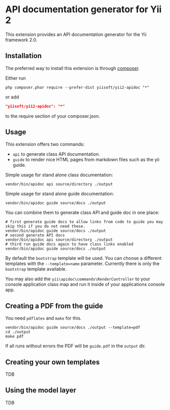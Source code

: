 API documentation generator for Yii 2
=====================================

This extension provides an API documentation generator for the Yii framework 2.0.

Installation
------------

The preferred way to install this extension is through [composer](http://getcomposer.org/download/).

Either run

```
php composer.phar require --prefer-dist yiisoft/yii2-apidoc "*"
```

or add

```json
"yiisoft/yii2-apidoc": "*"
```

to the require section of your composer.json.

Usage
-----

This extension offers two commands:

- `api` to generate class API documentation.
- `guide` to render nice HTML pages from markdown files such as the yii guide.

Simple usage for stand alone class documentation:

```
vendor/bin/apidoc api source/directory ./output
```

Simple usage for stand alone guide documentation:

```
vendor/bin/apidoc guide source/docs ./output
```

You can combine them to generate class API and guide doc in one place:

```
# first generate guide docs to allow links from code to guide you may skip this if you do not need these.
vendor/bin/apidoc guide source/docs ./output
# second generate API docs
vendor/bin/apidoc api source/directory ./output
# third run guide docs again to have class links enabled
vendor/bin/apidoc guide source/docs ./output
```

By default the `bootstrap` template will be used. You can choose a different templates with the `--template=name` parameter.
Currently there is only the `bootstrap` template available.

You may also add the `yii\apidoc\commands\RenderController` to your console application class map and
run it inside of your applications console app.

Creating a PDF from the guide
-----------------------------

You need `pdflatex` and `make` for this.

```
vendor/bin/apidoc guide source/docs ./output --template=pdf
cd ./output
make pdf
```

If all runs without errors the PDF will be `guide.pdf` in the `output` dir.

Creating your own templates
---------------------------

TDB

Using the model layer
---------------------

TDB